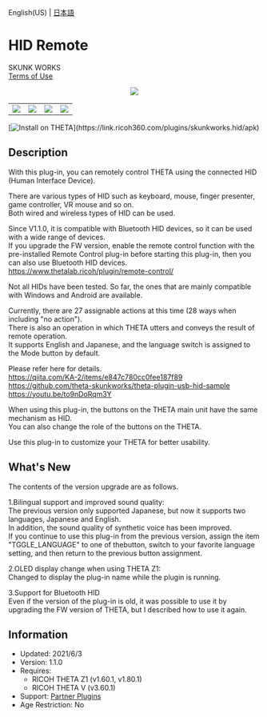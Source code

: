 English(US) | [日本語](README.ja.md)

# HID Remote

SKUNK WORKS  
[Terms of Use](https://www.ricoh360.com/terms/plugins/)

<div align="center"><img src="./1.png"><table><tr><td><img src="./2.png"></td><td><img src="./3.png"></td><td><img src="./4.png"></td><td><img src="./5.png"></td></tr></table></div>

[![Install on THETA](https://assets.ricoh360.com/image/upload/v1/front/theta/install-button.svg?)](https://link.ricoh360.com/plugins/skunkworks.hid/apk)

## Description

<div id="plugin-description">

With this plug-in, you can remotely control THETA using the connected HID (Human Interface Device).  
  
There are various types of HID such as keyboard, mouse, finger presenter, game controller, VR mouse and so on.  
Both wired and wireless types of HID can be used.  
  
Since V1.1.0, it is compatible with Bluetooth HID devices, so it can be used with a wide range of devices.  
If you upgrade the FW version, enable the remote control function with the pre-installed Remote Control plug-in before starting this plug-in, then you can also use Bluetooth HID devices.  
https://www.thetalab.ricoh/plugin/remote-control/  
  
Not all HIDs have been tested. So far, the ones that are mainly compatible with Windows and Android are available.  
  

Currently, there are 27 assignable actions at this time (28 ways when including "no action").   
There is also an operation in which THETA utters and conveys the result of remote operation.  
It supports English and Japanese, and the language switch is assigned to the Mode button by default.  
  
Please refer here for details.  
https://qiita.com/KA-2/items/e847c780cc0fee187f89  
https://github.com/theta-skunkworks/theta-plugin-usb-hid-sample  
https://youtu.be/to9nDoRqm3Y  
  
When using this plug-in, the buttons on the THETA main unit have the same mechanism as HID.  
You can also change the role of the buttons on the THETA.  
  
Use this plug-in to customize your THETA for better usability.  

</div>  

## What's New

<div id="plugin-whats-new">

The contents of the version upgrade are as follows.  

1.Bilingual support and improved sound quality:  
The previous version only supported Japanese, but now it supports two languages, Japanese and English.  
In addition, the sound quality of synthetic voice has been improved.  
If you continue to use this plug-in from the previous version, assign the item "TGGLE_LANGUAGE" to one of thebutton, switch to your favorite language setting, and then return to the previous button assignment.  

2.OLED display change when using THETA Z1:  
Changed to display the plug-in name while the plugin is running.  

3.Support for Bluetooth HID  
Even if the version of the plug-in is old, it was possible to use it by upgrading the FW version of THETA, but I described how to use it again.

</div>

## Information

- Updated: 2021/6/3
- Version: 1.1.0
- Requires:
  - RICOH THETA Z1 (v1.60.1, v1.80.1)
  - RICOH THETA V (v3.60.1)
- Support: [Partner Plugins](https://github.com/theta-skunkworks/theta-plugin-usb-hid-sample)
- Age Restriction: No
